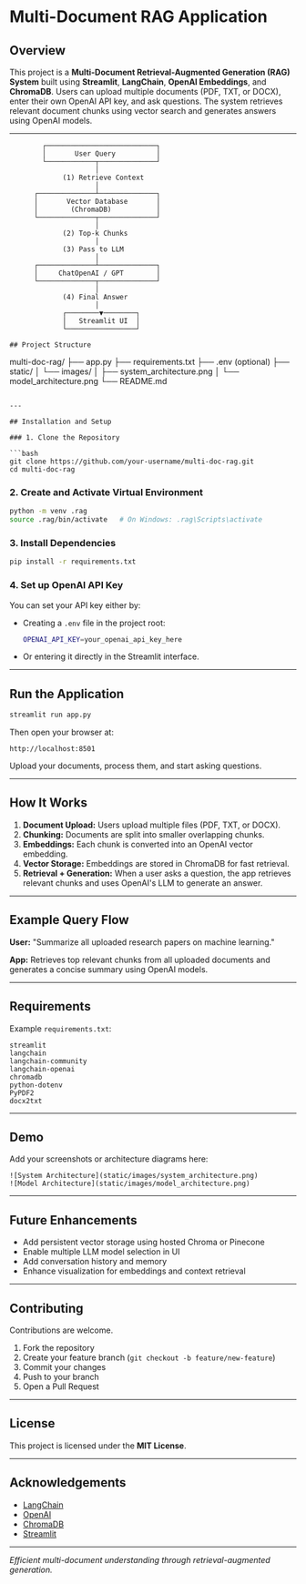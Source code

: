 # Multi-Document RAG Application

## Overview

This project is a **Multi-Document Retrieval-Augmented Generation (RAG) System** built using **Streamlit**, **LangChain**, **OpenAI Embeddings**, and **ChromaDB**.
Users can upload multiple documents (PDF, TXT, or DOCX), enter their own OpenAI API key, and ask questions.
The system retrieves relevant document chunks using vector search and generates answers using OpenAI models.

---
            ┌───────────────────────────┐
            │       User Query          │
            └────────────┬──────────────┘
                         │
                 (1) Retrieve Context
                         │
          ┌──────────────┴──────────────┐
          │       Vector Database       │
          │        (ChromaDB)           │
          └──────────────┬──────────────┘
                         │
                 (2) Top-k Chunks
                         │
                 (3) Pass to LLM
                         │
          ┌──────────────┴──────────────┐
          │     ChatOpenAI / GPT        │
          └──────────────┬──────────────┘
                         │
                 (4) Final Answer
                         │
                 ┌────────▼────────┐
                 │   Streamlit UI  │
                 └─────────────────┘
```
## Project Structure

```
multi-doc-rag/
├── app.py
├── requirements.txt
├── .env (optional)
├── static/
│   └── images/
│       ├── system_architecture.png
│       └── model_architecture.png
└── README.md
```

---

## Installation and Setup

### 1. Clone the Repository

```bash
git clone https://github.com/your-username/multi-doc-rag.git
cd multi-doc-rag
```

### 2. Create and Activate Virtual Environment

```bash
python -m venv .rag
source .rag/bin/activate   # On Windows: .rag\Scripts\activate
```

### 3. Install Dependencies

```bash
pip install -r requirements.txt
```

### 4. Set up OpenAI API Key

You can set your API key either by:

* Creating a `.env` file in the project root:

  ```bash
  OPENAI_API_KEY=your_openai_api_key_here
  ```
* Or entering it directly in the Streamlit interface.

---

## Run the Application

```bash
streamlit run app.py
```

Then open your browser at:

```
http://localhost:8501
```

Upload your documents, process them, and start asking questions.

---

## How It Works

1. **Document Upload:** Users upload multiple files (PDF, TXT, or DOCX).
2. **Chunking:** Documents are split into smaller overlapping chunks.
3. **Embeddings:** Each chunk is converted into an OpenAI vector embedding.
4. **Vector Storage:** Embeddings are stored in ChromaDB for fast retrieval.
5. **Retrieval + Generation:** When a user asks a question, the app retrieves relevant chunks and uses OpenAI's LLM to generate an answer.

---

## Example Query Flow

**User:** "Summarize all uploaded research papers on machine learning."

**App:** Retrieves top relevant chunks from all uploaded documents and generates a concise summary using OpenAI models.

---

## Requirements

Example `requirements.txt`:

```
streamlit
langchain
langchain-community
langchain-openai
chromadb
python-dotenv
PyPDF2
docx2txt
```

---

## Demo

Add your screenshots or architecture diagrams here:

```
![System Architecture](static/images/system_architecture.png)
![Model Architecture](static/images/model_architecture.png)
```

---

## Future Enhancements

* Add persistent vector storage using hosted Chroma or Pinecone
* Enable multiple LLM model selection in UI
* Add conversation history and memory
* Enhance visualization for embeddings and context retrieval

---

## Contributing

Contributions are welcome.

1. Fork the repository
2. Create your feature branch (`git checkout -b feature/new-feature`)
3. Commit your changes
4. Push to your branch
5. Open a Pull Request

---

## License

This project is licensed under the **MIT License**.

---

## Acknowledgements

* [LangChain](https://www.langchain.com/)
* [OpenAI](https://platform.openai.com/)
* [ChromaDB](https://www.trychroma.com/)
* [Streamlit](https://streamlit.io/)

---

*Efficient multi-document understanding through retrieval-augmented generation.*

